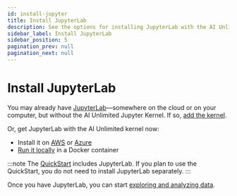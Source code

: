 ```yaml
---
id: install-jupyter
title: Install JupyterLab
description: See the options for installing JupyterLab with the AI Unlimited Jupyter Kernel.
sidebar_label: Install JupyterLab
sidebar_position: 5
pagination_prev: null
pagination_next: null
---
```


# Install JupyterLab

You may already have [JupyterLab](https://jupyter.org/)&mdash;somewhere on the cloud or on your computer, but without the AI Unlimited Jupyter Kernel. If so, [add the kernel](https://downloads.teradata.com/download/tools/teradata-ai-unlimited-jupyter-kernel).

Or, get JupyterLab with the AI Unlimited kernel now:

- Install it on [AWS](/docs/resources/jupyterlab/install-jupyterlab-aws.md) or [Azure](/docs/resources/jupyterlab/install-jupyterlab-azure.md)
- [Run it locally](/docs/resources/jupyterlab/run-jupyterlab-docker.md) in a Docker container

:::note
The [QuickStart](/docs/resources/quickstart/) includes JupyterLab. If you plan to use the QuickStart, you do not need to install JupyterLab separately.
:::

Once you have JupyterLab, you can start [exploring and analyzing data](/docs/explore-and-analyze-data/).
